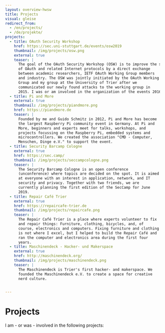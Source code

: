 ```yaml
---
layout: overview-hwsw
title: Projects
visual: gleise
redirect_from:
  - /en/projects/
  - /de/projekte/
projects:
  - title: OAuth Security Workshop
    href: https://sec.uni-stuttgart.de/events/osw2019
    thumbnail: /img/projects/osw.png
    external: true
    teaser: |
      The goal of the OAuth Security Workshop (OSW) is to improve the security
      of OAuth and related Internet protocols by a direct exchange
      between academic researchers, IETF OAuth Working Group members
      and industry. The OSW was jointly initiated by the OAuth Working
      Group and my group at the University of Trier after we
      communicated our newly found attacks to the working group in
      2015. I was or am involved in the organization of the events 2016, 2019, and 2020.
  - title: Pi and More
    external: true
    thumbnail: /img/projects/piandmore.png
    href: https://piandmore.de
    teaser: |
      Founded by me and Guido Schmitz in 2012, Pi and More has become
      the largest Raspberry Pi community event in Germany. At Pi and
      More, beginners and experts meet for talks, workshops, and
      projects focussing on the Raspberry Pi, embedded systems and
      microcontrollers. We created the association "CMD - Computer,
      Menschen, Dinge e.V." to support the event.
  - title: Security Barcamp Cologne
    external: true
    href: https://sec.camp/
    thumbnail: /img/projects/seccampcologne.png
    teaser: |
      The Security Barcamp Cologne is an open conference
      (unconference) where topics are decided on the spot. It is aimed
      at everyone with an interest in application, network, and IT
      security and privacy. Together with two friends, we are
      currently planning the first edition of the SecCamp for June
      2019.
  - title: Repair Café Trier
    external: true
    href: https://repaircafe-trier.de
    thumbnail: /img/projects/repaircafe.png
    teaser: |
      The Repair Café Trier is a place where experts volunteer to fix
      and repair things: Furniture, clothing, bicycles, and, of
      course, electronics and computers. Fixing furniture and clothing
      is not where I excel, but I helped to build the Repair Café and
      ran the computer and electronics area during the first four
      years.
  - title: Maschinendeck - Hacker- und Makerspace
    external: true
    href: http://maschinendeck.org/
    thumbnail: /img/projects/maschinendeck.png
    teaser: |
      The Maschinendeck is Trier's first hacker- and makerspace. We
      founded the Maschinendeck e.V. to create a space for creative
      nerd culture.
    

---
```

# Projects
I am - or was - involved in the following projects:
